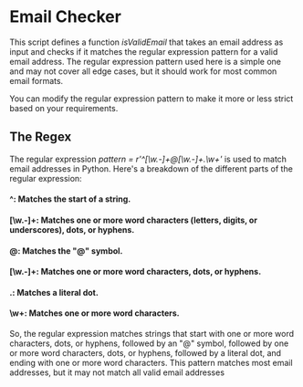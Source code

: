 # Email Checker

This script defines a function _isValidEmail_ that takes an email address as input and checks if it matches the regular expression pattern for a valid email address. The regular expression pattern used here is a simple one and may not cover all edge cases, but it should work for most common email formats.

You can modify the regular expression pattern to make it more or less strict based on your requirements.

## The Regex
The regular expression _pattern = r'^[\w\.-]+@[\w\.-]+\.\w+'_ is used to match email addresses in Python. Here's a breakdown of the different parts of the regular expression:

   #### ^: Matches the start of a string.
   #### [\w\.-]+: Matches one or more word characters (letters, digits, or underscores), dots, or hyphens.
   #### @: Matches the "@" symbol.
   #### [\w\.-]+: Matches one or more word characters, dots, or hyphens.
   #### \.: Matches a literal dot.
   #### \w+: Matches one or more word characters.

So, the regular expression matches strings that start with one or more word characters, dots, or hyphens, followed by an "@" symbol, followed by one or more word characters, dots, or hyphens, followed by a literal dot, and ending with one or more word characters. This pattern matches most email addresses, but it may not match all valid email addresses